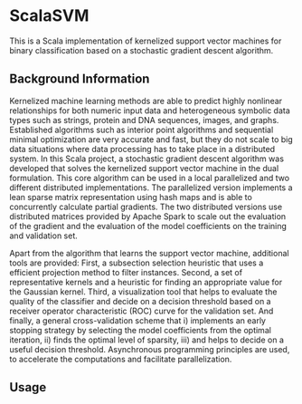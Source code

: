 # ScalaSVM
This is a Scala implementation of kernelized support vector machines for binary classification based on a stochastic gradient descent algorithm.

## Background Information
Kernelized machine learning methods are able to predict highly nonlinear relationships for both numeric input data and heterogeneous symbolic data types such as strings, protein and DNA sequences, images, and graphs. Established algorithms such as interior point algorithms and sequential minimal optimization are very accurate and fast, but they do not scale to big data situations where data processing has to take place in a distributed system. In this Scala project, a stochastic gradient descent algorithm was developed that solves the kernelized support vector machine in the dual formulation. This core algorithm can be used in a local parallelized and two different distributed implementations. The parallelized version implements a lean sparse matrix representation using hash maps and is able to concurrently calculate partial gradients. The two distributed versions use distributed matrices provided by Apache Spark to scale out the evaluation of the gradient and the evaluation of the model coefficients on the training and validation set. 

Apart from the algorithm that learns the support vector machine, additional tools are provided: First, a subsection selection heuristic that uses a efficient projection method to filter instances. Second, a set of representative kernels and a heuristic for finding an appropriate value for the Gaussian kernel. Third, a visualization tool that helps to evaluate the quality of the classifier and decide on a decision threshold based on a receiver operator characteristic (ROC) curve for the validation set. And finally, a general cross-validation scheme that i) implements an early stopping strategy by selecting the model coefficients from the optimal iteration, ii) finds the optimal level of sparsity, iii) and helps to decide on a useful decision threshold. Asynchronous programming principles are used, to accelerate the computations and facilitate parallelization. 

## Usage

